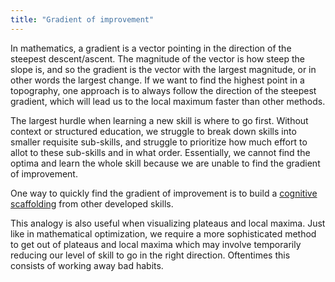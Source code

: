 ```yaml
---
title: "Gradient of improvement"
---
```


In mathematics, a gradient is a vector pointing in the direction of the steepest descent/ascent. The magnitude of the vector is how steep the slope is, and so the gradient is the vector with the largest magnitude, or in other words the largest change. If we want to find the highest point in a topography, one approach is to always follow the direction of the steepest gradient, which will lead us to the local maximum faster than other methods.

The largest hurdle when learning a new skill is where to go first. Without context or structured education, we struggle to break down skills into smaller requisite sub-skills, and struggle to prioritize how much effort to allot to these sub-skills and in what order. Essentially, we cannot find the optima and learn the whole skill because we are unable to find the gradient of improvement. 

One way to quickly find the gradient of improvement is to build a [cognitive scaffolding](notes/cognitive-scaffolding) from other developed skills.

This analogy is also useful when visualizing plateaus and local maxima. Just like in mathematical optimization, we require a more sophisticated method to get out of plateaus and local maxima which may involve temporarily reducing our level of skill to go in the right direction. Oftentimes this consists of working away bad habits.
